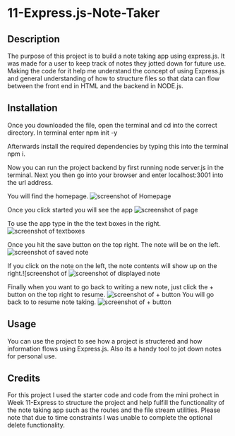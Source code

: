 # 11-Express.js-Note-Taker

## Description
The purpose of this project is to build a note taking app using express.js. It was made for a user to keep track of notes they jotted down for future use. Making the code for it help me understand the concept of using Express.js and general understanding of how to structure files so that data can flow between the front end in HTML and the backend in NODE.js.

## Installation
Once you downloaded the file, open the terminal and cd into the correct directory. In terminal enter npm init -y

Afterwards install the required dependencies by typing this into the terminal npm i.

Now you can run the project backend by first running node server.js in the terminal. Next you then go into your browser and enter localhost:3001 into the url address.

You will find the homepage.
![screenshot of Homepage](Develop/public/assets/images/01) 

Once you click started you will see the app
![screenshot of page](Develop/public/assets/images/02) 

To use the app type in the the text boxes in the right.
![screenshot of textboxes](Develop/public/assets/images/03) 

Once you hit the save button on the top right. The note will be on the left.
![screenshot of saved note](Develop/public/assets/images/04) 

If you click on the note on the left, the note contents will show up on the right.\![screenshot of ![screenshot of displayed note](assets/images/04) 

Finally when you want to go back to writing a new note, just click the + button on the top right to resume.
![screenshot of + button](Develop/public/assets/images/05) 
You will go back to to resume note taking.
![screenshot of + button](Develop/public/assets/images/06) 

## Usage
You can use the project to see how a project is structered and how information flows using Express.js. Also its a handy tool to jot down notes for personal use.

## Credits
For this project I used the starter code and code from the mini prohect in Week 11-Express to structure the project and help fulfill the functionality of the note taking app such as the routes and the file stream utilities. Please note that due to time constraints I was unable to complete the optional delete functionality.
